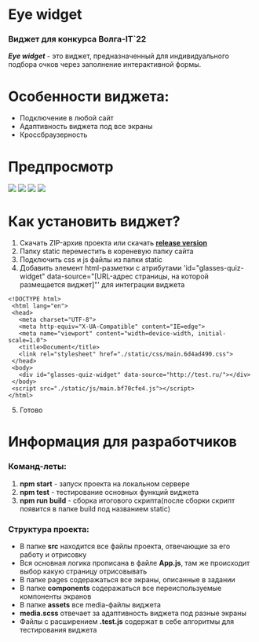 # Eye widget
 ### Виджет для конкурса Волга-IT`22
 
***Eye widget*** - это виджет, предназначенный для индивидуального подбора очков через заполнение интерактивной формы.

# Особенности виджета:

 * Подключение в любой сайт
 * Адаптивность виджета под все экраны
 * Кроссбраузерность

# Предпросмотр

<img src="/previews/mainScreen.jpg"> <img src="/previews/fourScreen.jpg"> 
<img src="/previews/sliderScreen.jpg"> <img src="/previews/finishScreen.jpg">

# Как установить виджет?

 1. Скачать ZIP-архив проекта или скачать **[release version](https://disk.yandex.ru/d/ZkiJnIdy8L1yyw)**
 2. Папку static переместить в кореневую папку сайта
 3. Подключить css и js файлы из папки static
 4. Добавить элемент html-разметки с атрибутами 'id="glasses-quiz-widget" data-source="[URL-адрес страницы, на которой размещается виджет]"' для интеграции виджета
 ```
 <!DOCTYPE html>
  <html lang="en">
  <head>
    <meta charset="UTF-8">
    <meta http-equiv="X-UA-Compatible" content="IE=edge">
    <meta name="viewport" content="width=device-width, initial-scale=1.0">
    <title>Document</title>
    <link rel="stylesheet" href="./static/css/main.6d4ad490.css">
  </head>
  <body>
    <div id="glasses-quiz-widget" data-source="http://test.ru/"></div>
  </body>
  <script src="./static/js/main.bf70cfe4.js"></script>
</html>
```
 5. Готово

# Информация для разработчиков

 ### Команд-леты:
  1. **npm start** - запуск проекта на локальном сервере
  2. **npm test** - тестирование основных функций виджета
  3. **npm run build** - сборка итогового скрипта(после сборки скрипт появится в папке build под названием static)
 
 ### Структура проекта:
  * В папке **src** находится все файлы проекта, отвечающие за его работу и отрисовку
  * Вся основная логика прописана в файле **App.js**, там же происходит выбор какую страницу отрисовывать
  * В папке pages содеражаться все экраны, описанные в задании
  * В папке **components** содеражаться все переиспользуемые компоненты экранов
  * В папке **assets** все media-файлы виджета
  * **media.scss** отвечает за адаптивность виджета под разные экраны
  * Файлы с расширением **.test.js** содержат в себе алгоритмы для тестирования виджета 
